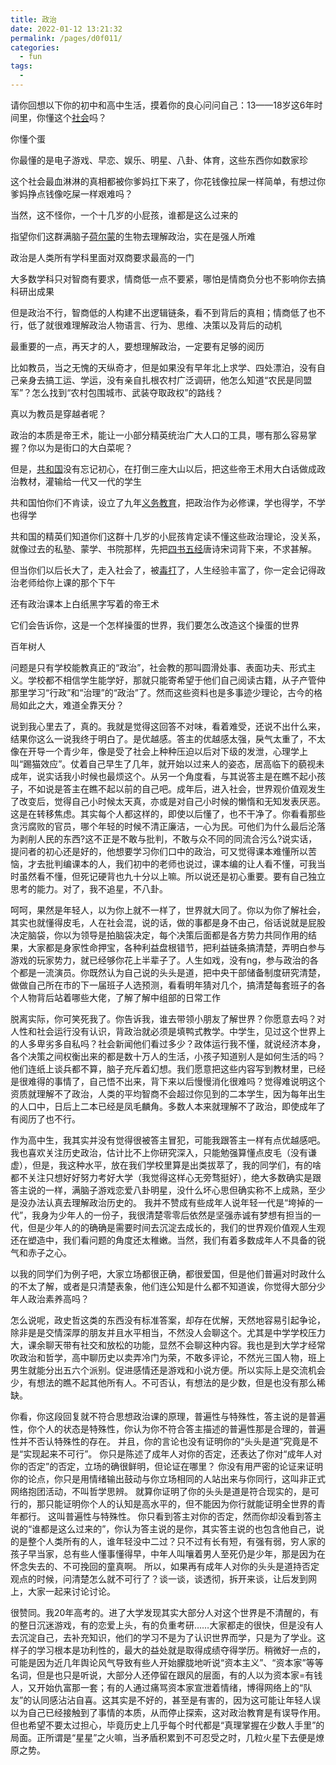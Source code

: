 ```yaml
---
title: 政治
date: 2022-01-12 13:21:32
permalink: /pages/d0f011/
categories:
  - fun
tags:
  - 
---
```



请你回想以下你的初中和高中生活，摸着你的良心问问自己：13——18岁这6年时间里，你懂这个[社会](https://www.zhihu.com/search?q=社会&search_source=Entity&hybrid_search_source=Entity&hybrid_search_extra={"sourceType"%3A"answer"%2C"sourceId"%3A2136394333})吗？

你懂个蛋

你最懂的是电子游戏、早恋、娱乐、明星、八卦、体育，这些东西你如数家珍

这个社会最血淋淋的真相都被你爹妈扛下来了，你花钱像拉屎一样简单，有想过你爹妈挣点钱像吃屎一样艰难吗？

当然，这不怪你，一个十几岁的小屁孩，谁都是这么过来的

指望你们这群满脑子[荷尔蒙](https://www.zhihu.com/search?q=荷尔蒙&search_source=Entity&hybrid_search_source=Entity&hybrid_search_extra={"sourceType"%3A"answer"%2C"sourceId"%3A2136394333})的生物去理解政治，实在是强人所难

政治是人类所有学科里面对双商要求最高的一门

大多数学科只对智商有要求，情商低一点不要紧，哪怕是情商负分也不影响你去搞科研出成果

但是政治不行，智商低的人构建不出逻辑链条，看不到背后的真相；情商低了也不行，低了就很难理解政治人物语言、行为、思维、决策以及背后的动机

最重要的一点，再天才的人，要想理解政治，一定要有足够的阅历

比如教员，当之无愧的天纵奇才，但是如果没有早年北上求学、四处漂泊，没有自己亲身去搞工运、学运，没有亲自扎根农村广泛调研，他怎么知道“农民是同盟军”？怎么找到“农村包围城市、武装夺取政权”的路线？

真以为教员是穿越者呢？

政治的本质是帝王术，能让一小部分精英统治广大人口的工具，哪有那么容易掌握？你以为是街口的大白菜呢？

但是，[共和国](https://www.zhihu.com/search?q=共和国&search_source=Entity&hybrid_search_source=Entity&hybrid_search_extra={"sourceType"%3A"answer"%2C"sourceId"%3A2136394333})没有忘记初心，在打倒三座大山以后，把这些帝王术用大白话做成政治教材，灌输给一代又一代的学生

共和国怕你们不肯读，设立了九年[义务教育](https://www.zhihu.com/search?q=义务教育&search_source=Entity&hybrid_search_source=Entity&hybrid_search_extra={"sourceType"%3A"answer"%2C"sourceId"%3A2136394333})，把政治作为必修课，学也得学，不学也得学

共和国的精英们知道你们这群十几岁的小屁孩肯定读不懂这些政治理论，没关系，就像过去的私塾、蒙学、书院那样，先把[四书五经](https://www.zhihu.com/search?q=四书五经&search_source=Entity&hybrid_search_source=Entity&hybrid_search_extra={"sourceType"%3A"answer"%2C"sourceId"%3A2136394333})唐诗宋词背下来，不求甚解。

但当你们以后长大了，走入社会了，被[毒打](https://www.zhihu.com/search?q=毒打&search_source=Entity&hybrid_search_source=Entity&hybrid_search_extra={"sourceType"%3A"answer"%2C"sourceId"%3A2136394333})了，人生经验丰富了，你一定会记得政治老师给你上课的那个下午

还有政治课本上白纸黑字写着的帝王术

它们会告诉你，这是一个怎样操蛋的世界，我们要怎么改造这个操蛋的世界



百年树人

问题是只有学校能教真正的“政治”，社会教的那叫圆滑处事、表面功夫、形式主义。学校都不相信学生能学好，那就只能寄希望于他们自己阅读古籍，从子产管仲那里学习“行政”和“治理”的“政治”了。然而这些资料也是多事迹少理论，古今的格局如此之大，难道全靠天分？



说到我心里去了，真的。我就是觉得这回答不对味，看着难受，还说不出什么来，结果你这么一说我终于明白了。是优越感。答主的优越感太强，戾气太重了，不太像在开导一个青少年，像是受了社会上种种压迫以后对下级的发泄，心理学上叫“踢猫效应”。仗着自己早生了几年，就开始以过来人的姿态，居高临下的藐视未成年，说实话我小时候也最烦这个。从另一个角度看，与其说答主是在瞧不起小孩子，不如说是答主在瞧不起以前的自己吧。成年后，进入社会，世界观价值观发生了改变后，觉得自己小时候太天真，亦或是对自己小时候的懒惰和无知发表厌恶。这是在转移焦虑。其实每个人都这样的，即使以后懂了，也不干净了。你看看那些贪污腐败的官员，哪个年轻的时候不清正廉洁，一心为民。可他们为什么最后沦落为剥削人民的东西?这不正是不敢与批判，不敢与众不同的同流合污么?说实话，提问者的初心还是好的，他想要学习你们口中的政治，可又觉得课本难懂所以苦恼，才去批判编课本的人，我们初中的老师也说过，课本编的让人看不懂，可我当时虽然看不懂，但死记硬背也九十分以上嘛。所以说还是初心重要。要有自己独立思考的能力。对了，我不追星，不八卦。



呵呵，果然是年轻人，以为你上就不一样了，世界就大同了。你以为你了解社会，其实也就懂得皮毛，人在社会混，说的话，做的事都是身不由己，俗话说就是屁股决定脑袋，你以为领导是拍脑袋决定，每个决策后面都是各方势力共同作用的结果，大家都是身家性命押宝，各种利益盘根错节，把利益链条搞清楚，弄明白参与游戏的玩家势力，就已经够你花上半辈子了。人生如戏，没有ng，参与政治的各个都是一流演员。你既然认为自己说的头头是道，把中央干部储备制度研究清楚，做做自己所在市的下一届班子人选预测，看看明年猜对几个，搞清楚每套班子的各个人物背后站着哪些大佬，了解了解中组部的日常工作

脱离实际，你可笑死我了。你告诉我，谁去带领小朋友了解世界？你愿意去吗？对人性和社会运行没有认识，背政治就必须是填鸭式教学。中学生，见过这个世界上的人多卑劣多自私吗？社会新闻他们看过多少？政体运行我不懂，就说经济本身，各个决策之间权衡出来的都是数十万人的生活，小孩子知道别人是如何生活的吗？他们连纸上谈兵都不算，脑子充斥着幻想。我们愿意把这些内容写到教材里，已经是很难得的事情了，自己悟不出来，背下来以后慢慢消化很难吗？觉得难说明这个资质就理解不了政治，人类的平均智商不会超过你见到的二本学生，因为每年出生的人口中，日后上二本已经是凤毛麟角。多数人本来就理解不了政治，即使成年了有阅历了也不行。

作为高中生，我其实并没有觉得很被答主冒犯，可能我跟答主一样有点优越感吧。
我也喜欢关注历史政治，估计比不上你研究深入，只能勉强算懂点皮毛（没有谦虚），但是，我这种水平，放在我们学校里算是出类拔萃了，我的同学们，有的啥都不关注只想好好努力考好大学（我觉得这样心无旁骛挺好），绝大多数确实是跟答主说的一样，满脑子游戏恋爱八卦明星，没什么坏心思但确实称不上成熟，至少是没办法认真去理解政治历史的。
我并不赞成有些成年人说年轻一代是“垮掉的一代”，我身为少年人的一份子，我很清楚零零后依然是坚强赤诚有梦想有担当的一代，但是少年人的的确确是需要时间去沉淀去成长的，我们的世界观价值观人生观还在塑造中，我们看问题的角度还太稚嫩。当然，我们有着多数成年人不具备的锐气和赤子之心。

以我的同学们为例子吧，大家立场都很正确，都很爱国，但是他们普遍对时政什么的不太了解，或者是只清楚表象，他们连公知是什么都不知道诶，你觉得大部分少年人政治素养高吗？

怎么说呢，政史哲这类的东西没有标准答案，却存在优解，天然地容易引起争论，除非是是交情深厚的朋友并且水平相当，不然没人会聊这个。尤其是中学学校压力大，课余聊天带有社交和放松的功能，显然不会聊这种内容。我也是到大学才经常吹政治和哲学，高中聊历史以卖弄冷门为荣，不敢多评论，不然光三国人物，班上男生就能分出五六个派别。促进感情还是游戏和小说方便。所以实际上是交流机会少，有想法的瞧不起其他所有人。不可否认，有想法的是少数，但是也没有那么稀缺。

你看，你这段回复就不符合思想政治课的原理，普遍性与特殊性，答主说的是普遍性，你个人的状态是特殊性，你认为你不符合答主描述的普遍性那是合理的，普遍性并不否认特殊性的存在。
并且，你的言论也没有证明你的“头头是道”究竟是不是“实现起来不可行”。
你只是陈述了成年人对你的否定，还表达了你对“成年人对你的否定”的否定，立场的确很鲜明，但论证在哪里？
你没有用严密的论证来证明你的论点，你只是用情绪输出鼓动与你立场相同的人站出来与你同行，这叫非正式网络抱团活动，不叫哲学思辨。
就算你证明了你的头头是道是符合现实的，是可行的，那只能证明你个人的认知是高水平的，但不能因为你行就能证明全世界的青年都行。
这叫普遍性与特殊性。
你只看到答主对你的否定，然而你却没看到答主说的“谁都是这么过来的”，你认为答主说的是你，其实答主说的也包含他自己，说的是整个人类所有的人，谁年轻没中二过？只不过有长有短，有强有弱，穷人家的孩子早当家，总有些人懂事懂得早，中年人叫嚷着男人至死仍是少年，那是因为在怀念失去的、不可挽回的童真啊。
所以，如果再有成年人对你的头头是道持否定观点的时候，问清楚怎么就不可行了？谈一谈，谈透彻，拆开来谈，让后发到网上，大家一起来讨论讨论。

很赞同。我20年高考的。进了大学发现其实大部分人对这个世界是不清醒的，有的整日沉迷游戏，有的恋爱上头，有的负重考研……大家都走的很快，但是没有人去沉淀自己，去补充知识，他们的学习不是为了认识世界而学，只是为了学业。这样子的学习根本是功利性的，最大的益处就是取得成绩夺得学历。稍微好一点的，可能是因为近几年舆论风气导致有些人开始朦胧地听说“资本主义”、“资本家”等等名词，但是也只是听说，大部分人还停留在跟风的层面，有的人以为资本家=有钱人，又开始仇富那一套；有的人通过痛骂资本家宣泄着情绪，博得网络上的“队友”的认同感沾沾自喜。这其实是不好的，甚至是有害的，因为这可能让年轻人误以为自己已经接触到了事情的本质，从而停止探索，这对政治教育是有误导作用。
但也希望不要太过担心，毕竟历史上几乎每个时代都是“真理掌握在少数人手里”的局面。正所谓是“星星”之火嘛，当矛盾积累到不可忍受之时，几粒火星下去便是燎原之势。
